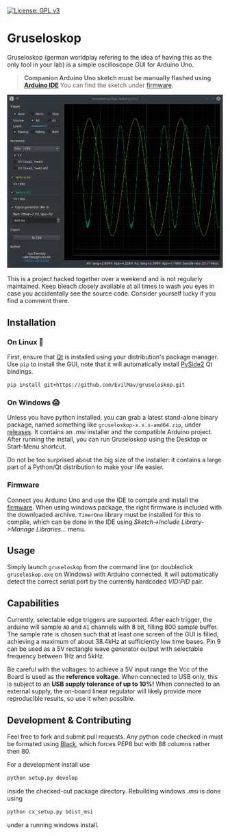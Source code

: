 [![License: GPL v3](https://img.shields.io/badge/License-GPLv3-blue.svg)](https://www.gnu.org/licenses/gpl-3.0)

# Gruseloskop

Gruseloskop (german worldplay refering to the idea of having
this as the only tool in your lab) is a simple oscilloscope GUI for Arduino Uno. 

> **Companion Arduino Uno sketch must be manually flashed using [Arduino IDE][arduino]**
> You can find the sketch under [firmware][firmware]. 

![](https://raw.githubusercontent.com/EvilMav/gruseloskop/master/screenshot.gif) 

This is a project hacked together over a weekend and is not regularly maintained. 
Keep bleach closely available at all times to wash you eyes in case you accidentally see
the source code. Consider yourself lucky if you find a comment there.

## Installation

### On Linux :penguin:

First, ensure that [Qt][qt] is installed using your distribution's package manager. 
Use `pip` to install the GUI, note that it will automatically install [PySide2][pyside] 
Qt bindings.

```sh
pip install git+https://github.com/EvilMav/gruseloskop.git
```

### On Windows :scream:

Unless you have python installed, you can grab a latest stand-alone binary package, 
named something like `gruseloskop-x.x.x-amd64.zip`, under
[releases][releases]. It contains an *.msi* installer and the compatible Arduino 
project. After running the install, you can run Gruseloskop using the Desktop or 
Start-Menu shortcut. 

Do not be too surprised about the big size of the installer: it contains a large part
of a Python/Qt distribution to make your life easier.

### Firmware

Connect you Arduino Uno and use the IDE to compile and install the [firmware][firmware].
When using windows package, the right firmware is included with the downloaded archive.
`TimerOne` library must be installed for this to compile, which can be done in the IDE
using *Sketch->Include Library->Manage Libraries...* menu.

## Usage

Simply launch `gruseloskop` from the command line (or doubleclick `gruseloskop.exe` 
on Windows) with Arduino connected. It will automatically detect the correct serial 
port by the currently hardcoded *VID:PID* pair.

## Capabilities

Currently, selectable edge triggers are supported. After each trigger, the arduino will 
sample `A0` and `A1` channels with 8 bit, filling 800 sample buffer. The sample rate is 
chosen such that at least one screen of the GUI is filled, achieving a maximum of about
38.4kHz at sufficiently low time bases. Pin 9 can be used as a 5V rectangle wave 
generator output with selectable frequency between 1Hz and 5kHz. 

Be careful with the voltages: to achieve a 5V input range the Vcc of the Board is used 
as the **reference voltage**. When connected to USB only, this is subject to an 
**USB supply tolerance of up to 10%!** When connected to an external supply, the 
on-board linear regulator will likely provide more reproducible results, so use it when
possible.

## Development & Contributing

Feel free to fork and submit pull requests. Any python code checked in must be 
formated using [Black][black], which forces PEP8 but with 88 columns rather then 80.

For a development install use
```sh
python setup.py develop
```
inside the checked-out package directory. Rebuilding windows *.msi* is done using
```sh
python cx_setup.py bdist_msi
```
under a running windows install.

[arduino]: https://www.arduino.cc/en/software
[firmware]: https://github.com/EvilMav/gruseloskop/tree/master/firmware
[releases]: https://github.com/EvilMav/gruseloskop/releases/
[qt]: https://www.qt.io/
[pyside]: https://wiki.qt.io/Qt_for_Python
[black]: https://black.readthedocs.io/en/stable/
